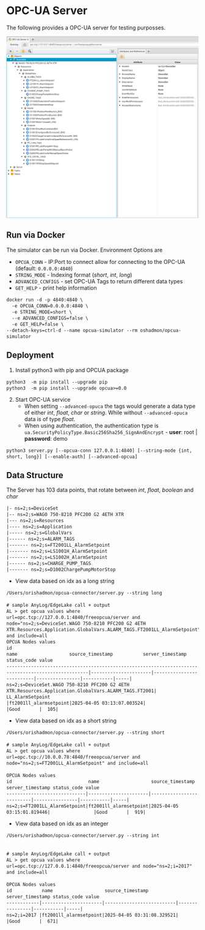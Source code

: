 # OPC-UA Server 
The following provides a OPC-UA server for testing purposses. 

![OPCUA Architecture](opcua_architecture.png)

## Run via Docker
The simulator can be run via Docker. Environment Options are 
* `OPCUA_CONN` - IP:Port to connect allow for connecting to the OPC-UA (default: `0.0.0.0:4840`)
* `STRING_MODE` - Indexing format (_short_, _int_, _long_) 
* `ADVANCED_CCNFIGS` - set OPC-UA Tags to return different data types 
* `GET_HELP` - print help information 

```shell
docker run -d -p 4840:4840 \
  -e OPCUA_CONN=0.0.0.0:4840 \
  -e STRING_MODE=short \
  --e ADVANCED_CONFIGS=false \
  -e GET_HELP=false \
--detach-keys=ctrl-d --name opcua-simulator --rm oshadmon/opcua-simulator
```

## Deployment
1. Install python3 with pip and OPCUA package
```shell
python3  -m pip install --upgrade pip 
python3  -m pip install --upgrade opcua>=0.0
```

2. Start OPC-UA service
    * When setting `--advanced-opuca` the tags would generate a data type of either _int_, _float_, _char_ or _string_. 
    While without `--advanced-opuca` data is of type _float_.
    * When using authentication, the authentication type is `ua.SecurityPolicyType.Basic256Sha256_SignAndEncrypt`  - **user**: root | **password**: demo

```shell
python3 server.py [--opcua-conn 127.0.0.1:4840] [--string-mode {int, short, long}] [--enable-auth] [--advanced-opcua]
```

## Data Structure
The Server has 103 data points, that rotate between _int_, _float_, _boolean_ and _char_ 
```tree
|- ns=2;s=DeviceSet
|-- ns=2;s=WAGO 750-8210 PFC200 G2 4ETH XTR
|--- ns=2;s=Resources
|---- ns=2;s=Application
|----- ns=2;s=GlobalVars
|------ ns=2;s=ALARM_TAGS
|------- ns=2;s=FT2001LL_AlarmSetpoint
|------- ns=2;s=LS1001H_AlarmSetpoint
|------- ns=2;s=LS1002H_AlarmSetpoint
|------ ns=2;s=CHARGE_PUMP_TAGS
|------- ns=2;s=D1002ChargePumpMotorStop
```

* View data based on idx as a long string
```shell 
/Users/orishadmon/opcua-connector/server.py --string long

# sample AnyLog/EdgeLake call + output
AL > get opcua values where url=opc.tcp://127.0.0.1:4840/freeopcua/server and node="ns=2;s=DeviceSet.WAGO 750-8210 PFC200 G2 4ETH XTR.Resources.Application.GlobalVars.ALARM_TAGS.FT2001LL_AlarmSetpoint" and include=all
OPCUA Nodes values
id                                                                                                   name                   source_timestamp           server_timestamp status_code value 
----------------------------------------------------------------------------------------------------|----------------------|--------------------------|----------------|-----------|-----|
ns=2;s=DeviceSet.WAGO 750-8210 PFC200 G2 4ETH XTR.Resources.Application.GlobalVars.ALARM_TAGS.FT2001|
LL_AlarmSetpoint                                                                                    |ft2001ll_alarmsetpoint|2025-04-05 03:13:07.003524|                |Good       |  105|
```

* View data based on idx as a short string
```shell
/Users/orishadmon/opcua-connector/server.py --string short

# sample AnyLog/EdgeLake call + output
AL > get opcua values where url=opc.tcp://10.0.0.78:4840/freeopcua/server and node="ns=2;s=FT2001LL_AlarmSetpoint" and include=all

OPCUA Nodes values
id                            name                   source_timestamp           server_timestamp status_code value 
-----------------------------|----------------------|--------------------------|----------------|-----------|-----|
ns=2;s=FT2001LL_AlarmSetpoint|ft2001ll_alarmsetpoint|2025-04-05 03:15:01.819446|                |Good       |  919|
```

* View data based on idx as an integer
```shell
/Users/orishadmon/opcua-connector/server.py --string int 


# sample AnyLog/EdgeLake call + output
AL > get opcua values where url=opc.tcp://127.0.0.1:4840/freeopcua/server and node="ns=2;i=2017" and include=all

OPCUA Nodes values
id           name                   source_timestamp           server_timestamp status_code value 
------------|----------------------|--------------------------|----------------|-----------|-----|
ns=2;i=2017 |ft2001ll_alarmsetpoint|2025-04-05 03:31:08.329521|                |Good       |  671|
```
